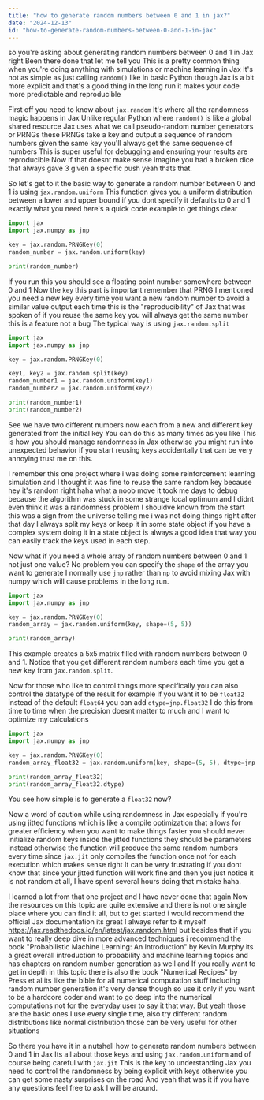 ```yaml
---
title: "how to generate random numbers between 0 and 1 in jax?"
date: "2024-12-13"
id: "how-to-generate-random-numbers-between-0-and-1-in-jax"
---
```


 so you're asking about generating random numbers between 0 and 1 in Jax right Been there done that let me tell you This is a pretty common thing when you're doing anything with simulations or machine learning in Jax It's not as simple as just calling `random()` like in basic Python though Jax is a bit more explicit and that's a good thing in the long run it makes your code more predictable and reproducible

First off you need to know about `jax.random` It's where all the randomness magic happens in Jax Unlike regular Python where `random()` is like a global shared resource Jax uses what we call pseudo-random number generators or PRNGs these PRNGs take a key and output a sequence of random numbers given the same key you'll always get the same sequence of numbers This is super useful for debugging and ensuring your results are reproducible Now if that doesnt make sense imagine you had a broken dice that always gave 3 given a specific push yeah thats that.

So let's get to it the basic way to generate a random number between 0 and 1 is using `jax.random.uniform` This function gives you a uniform distribution between a lower and upper bound if you dont specify it defaults to 0 and 1 exactly what you need here's a quick code example to get things clear

```python
import jax
import jax.numpy as jnp

key = jax.random.PRNGKey(0)
random_number = jax.random.uniform(key)

print(random_number)
```

If you run this you should see a floating point number somewhere between 0 and 1 Now the `key` this part is important remember that PRNG I mentioned you need a new key every time you want a new random number to avoid a similar value output each time this is the "reproducibility" of Jax that was spoken of if you reuse the same key you will always get the same number this is a feature not a bug The typical way is using `jax.random.split`

```python
import jax
import jax.numpy as jnp

key = jax.random.PRNGKey(0)

key1, key2 = jax.random.split(key)
random_number1 = jax.random.uniform(key1)
random_number2 = jax.random.uniform(key2)

print(random_number1)
print(random_number2)
```

See we have two different numbers now each from a new and different key generated from the initial key You can do this as many times as you like This is how you should manage randomness in Jax otherwise you might run into unexpected behavior if you start reusing keys accidentally that can be very annoying trust me on this.

I remember this one project where i was doing some reinforcement learning simulation and I thought it was fine to reuse the same random key because hey it's random right haha what a noob move it took me days to debug because the algorithm was stuck in some strange local optimum and I didnt even think it was a randomness problem I shouldve known from the start this was a sign from the universe telling me i was not doing things right after that day I always split my keys or keep it in some state object if you have a complex system doing it in a state object is always a good idea that way you can easily track the keys used in each step.

Now what if you need a whole array of random numbers between 0 and 1 not just one value? No problem you can specify the `shape` of the array you want to generate I normally use `jnp` rather than `np` to avoid mixing Jax with numpy which will cause problems in the long run.

```python
import jax
import jax.numpy as jnp

key = jax.random.PRNGKey(0)
random_array = jax.random.uniform(key, shape=(5, 5))

print(random_array)

```
This example creates a 5x5 matrix filled with random numbers between 0 and 1. Notice that you get different random numbers each time you get a new key from `jax.random.split`.

Now for those who like to control things more specifically you can also control the datatype of the result for example if you want it to be `float32` instead of the default `float64` you can add `dtype=jnp.float32` I do this from time to time when the precision doesnt matter to much and I want to optimize my calculations

```python
import jax
import jax.numpy as jnp

key = jax.random.PRNGKey(0)
random_array_float32 = jax.random.uniform(key, shape=(5, 5), dtype=jnp.float32)

print(random_array_float32)
print(random_array_float32.dtype)
```
You see how simple is to generate a `float32` now?

Now a word of caution while using randomness in Jax especially if you're using jitted functions which is like a compile optimization that allows for greater efficiency when you want to make things faster you should never initialize random keys inside the jitted functions they should be parameters instead otherwise the function will produce the same random numbers every time since `jax.jit` only compiles the function once not for each execution which makes sense right It can be very frustrating if you dont know that since your jitted function will work fine and then you just notice it is not random at all, I have spent several hours doing that mistake haha.

I learned a lot from that one project and I have never done that again Now the resources on this topic are quite extensive and there is not one single place where you can find it all, but to get started i would recommend the official Jax documentation its great I always refer to it myself https://jax.readthedocs.io/en/latest/jax.random.html but besides that if you want to really deep dive in more advanced techniques i recommend the book "Probabilistic Machine Learning: An Introduction" by Kevin Murphy its a great overall introduction to probability and machine learning topics and has chapters on random number generation as well and If you really want to get in depth in this topic there is also the book "Numerical Recipes" by Press et al its like the bible for all numerical computation stuff including random number generation it's very dense though so use it only if you want to be a hardcore coder and want to go deep into the numerical computations not for the everyday user to say it that way. But yeah those are the basic ones I use every single time, also try different random distributions like normal distribution those can be very useful for other situations

So there you have it in a nutshell how to generate random numbers between 0 and 1 in Jax Its all about those keys and using `jax.random.uniform` and of course being careful with `jax.jit` This is the key to understanding Jax you need to control the randomness by being explicit with keys otherwise you can get some nasty surprises on the road And yeah that was it if you have any questions feel free to ask I will be around.
